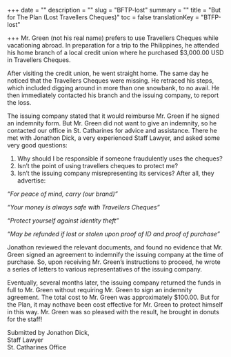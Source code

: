 +++
date = ""
description = ""
slug = "BFTP-lost"
summary = ""
title = "But for The Plan (Lost Travellers Cheques)"
toc = false
translationKey = "BTFP-lost"

+++
Mr. Green (not his real name) prefers to use Travellers Cheques while vacationing abroad. In preparation for a trip to the Philippines, he attended his home branch of a local credit union where he purchased $3,000.00 USD in Travellers Cheques.

After visiting the credit union, he went straight home. The same day he noticed that the Travellers Cheques were missing. He retraced his steps, which included digging around in more than one snowbank, to no avail. He then immediately contacted his branch and the issuing company, to report the loss.

The issuing company stated that it would reimburse Mr. Green if he signed an indemnity form. But Mr. Green did not want to give an indemnity, so he contacted our office in St. Catharines for advice and assistance. There he met with Jonathon Dick, a very experienced Staff Lawyer, and asked some very good questions:

1. Why should I be responsible if someone fraudulently uses the cheques?
2. Isn’t the point of using travellers cheques to protect me?
3. Isn’t the issuing company misrepresenting its services? After all, they advertise:

_“For peace of mind, carry (our brand)”_ 

_“Your money is always safe with Travellers Cheques”_ 

_“Protect yourself against identity theft”_ 

_“May be refunded if lost or stolen upon proof of ID and proof of purchase”_ 

Jonathon reviewed the relevant documents, and found no evidence that Mr. Green signed an agreement to indemnify the issuing company at the time of purchase. So, upon receiving Mr. Green’s instructions to proceed, he wrote a series of letters to various representatives of the issuing company.

Eventually, several months later, the issuing company returned the funds in full to Mr. Green without requiring Mr. Green to sign an indemnity agreement. The total cost to Mr. Green was approximately $100.00. But for the Plan, it may nothave been cost effective for Mr. Green to protect himself in this way. Mr. Green was so pleased with the result, he brought in donuts for the staff!

Submitted by Jonathon Dick,  
Staff Lawyer  
St. Catharines Office